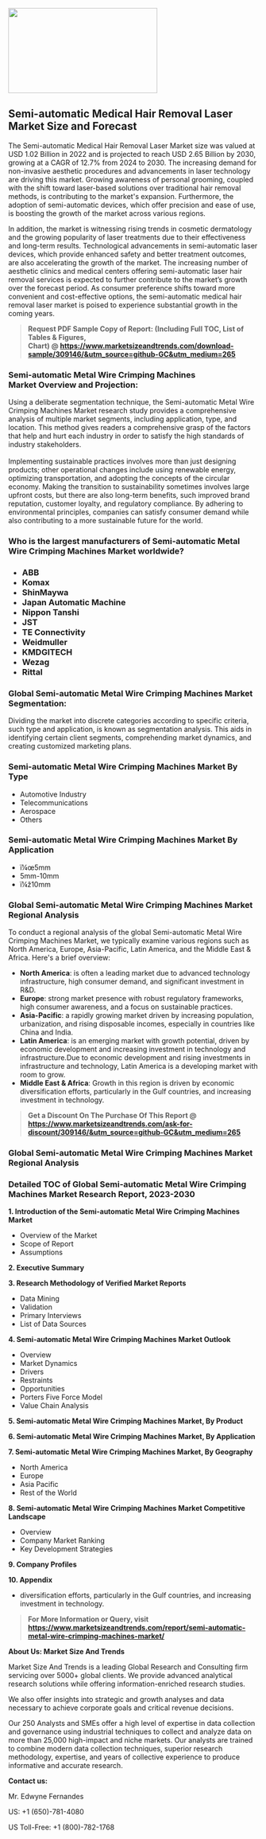<p><img class="alignnone size-medium wp-image-20088" src="https://ffe5etoiles.com/wp-content/uploads/2024/12/MST1-300x171.png" alt="" width="300" height="171" /></p><h2>Semi-automatic Medical Hair Removal Laser Market Size and Forecast</h2><p>The Semi-automatic Medical Hair Removal Laser Market size was valued at USD 1.02 Billion in 2022 and is projected to reach USD 2.65 Billion by 2030, growing at a CAGR of 12.7% from 2024 to 2030. The increasing demand for non-invasive aesthetic procedures and advancements in laser technology are driving this market. Growing awareness of personal grooming, coupled with the shift toward laser-based solutions over traditional hair removal methods, is contributing to the market's expansion. Furthermore, the adoption of semi-automatic devices, which offer precision and ease of use, is boosting the growth of the market across various regions.</p><p>In addition, the market is witnessing rising trends in cosmetic dermatology and the growing popularity of laser treatments due to their effectiveness and long-term results. Technological advancements in semi-automatic laser devices, which provide enhanced safety and better treatment outcomes, are also accelerating the growth of the market. The increasing number of aesthetic clinics and medical centers offering semi-automatic laser hair removal services is expected to further contribute to the market’s growth over the forecast period. As consumer preference shifts toward more convenient and cost-effective options, the semi-automatic medical hair removal laser market is poised to experience substantial growth in the coming years.</p></p><blockquote id="" class=""><strong>Request PDF Sample Copy of Report: (Including Full TOC, List of Tables &amp; Figures, Chart)&nbsp;@&nbsp;<strong><a href="https://www.marketsizeandtrends.com/download-sample/309146/&utm_source=github-GC&utm_medium=265" target="_blank">https://www.marketsizeandtrends.com/download-sample/309146/&utm_source=github-GC&utm_medium=265</a></strong></strong></blockquote><h3 id="" class="">Semi-automatic Metal Wire Crimping Machines Market&nbsp;Overview and Projection:</h3><p id="" class="">Using a deliberate segmentation technique, the Semi-automatic Metal Wire Crimping Machines Market research study provides a comprehensive analysis of multiple market segments, including application, type, and location. This method gives readers a comprehensive grasp of the factors that help and hurt each industry in order to satisfy the high standards of industry stakeholders. <br /> <br />Implementing sustainable practices involves more than just designing products; other operational changes include using renewable energy, optimizing transportation, and adopting the concepts of the circular economy. Making the transition to sustainability sometimes involves large upfront costs, but there are also long-term benefits, such improved brand reputation, customer loyalty, and regulatory compliance. By adhering to environmental principles, companies can satisfy consumer demand while also contributing to a more sustainable future for the world.</p><h3 id="" class="">Who is the largest manufacturers of&nbsp;Semi-automatic Metal Wire Crimping Machines Market worldwide?</h3><h3 class=""><p><ul><li>ABB </li><li> Komax </li><li> ShinMaywa </li><li> Japan Automatic Machine </li><li> Nippon Tanshi </li><li> JST </li><li> TE Connectivity </li><li> Weidmuller </li><li> KMDGITECH </li><li> Wezag </li><li> Rittal</li></ul></p></h3><h3 id="" class="">Global&nbsp;Semi-automatic Metal Wire Crimping Machines Market Segmentation:</h3><p id="" class="">Dividing the market into discrete categories according to specific criteria, such type and application, is known as segmentation analysis. This aids in identifying certain client segments, comprehending market dynamics, and creating customized marketing plans.</p><h3 id="" class="">Semi-automatic Metal Wire Crimping Machines Market&nbsp;By Type</h3><p><p><ul><li>Automotive Industry</li><li> Telecommunications</li><li> Aerospace</li><li> Others</p></li></ul></p></p><h3 id="" class="">Semi-automatic Metal Wire Crimping Machines Market&nbsp;By Application</h3><p class=""><p><ul><li>ï¼œ5mm</li><li> 5mm-10mm</li><li> ï¼ž10mm</li></ul></p></p><h3 id="" class="">Global Semi-automatic Metal Wire Crimping Machines Market Regional Analysis</h3><p id="" class="">To conduct a regional analysis of the global Semi-automatic Metal Wire Crimping Machines Market, we typically examine various regions such as North America, Europe, Asia-Pacific, Latin America, and the Middle East &amp; Africa. Here's a brief overview:</p><ul><li><strong>North America</strong>: is often a leading market due to advanced technology infrastructure, high consumer demand, and significant investment in R&amp;D.</li><li><strong>Europe</strong>: strong market presence with robust regulatory frameworks, high consumer awareness, and a focus on sustainable practices.</li><li><strong>Asia-Pacific</strong>: a rapidly growing market driven by increasing population, urbanization, and rising disposable incomes, especially in countries like China and India.</li><li><strong>Latin America</strong>: is an emerging market with growth potential, driven by economic development and increasing investment in technology and infrastructure.Due to economic development and rising investments in infrastructure and technology, Latin America is a developing market with room to grow.</li><li><strong>Middle East &amp; Africa</strong>: Growth in this region is driven by economic diversification efforts, particularly in the Gulf countries, and increasing investment in technology.</li></ul><blockquote id="" class=""><strong>Get a Discount On The Purchase Of This Report @ <strong><a href="https://www.marketsizeandtrends.com/ask-for-discount/309146/&utm_source=github-GC&utm_medium=265" target="_blank">https://www.marketsizeandtrends.com/ask-for-discount/309146/&utm_source=github-GC&utm_medium=265</a></strong></strong></blockquote><h3 id="" class="">Global Semi-automatic Metal Wire Crimping Machines Market Regional Analysis</h3><h3 id="" class="">Detailed TOC of Global Semi-automatic Metal Wire Crimping Machines Market Research Report, 2023-2030</h3><p id="" class=""><strong>1. Introduction of the Semi-automatic Metal Wire Crimping Machines Market</strong></p><ul><li>Overview of the Market</li><li>Scope of Report</li><li>Assumptions</li></ul><p id="" class=""><strong>2. Executive Summary</strong></p><p id="" class=""><strong>3. Research Methodology of Verified Market Reports</strong></p><ul><li>Data Mining</li><li>Validation</li><li>Primary Interviews</li><li>List of Data Sources</li></ul><p id="" class=""><strong>4. Semi-automatic Metal Wire Crimping Machines Market Outlook</strong></p><ul><li>Overview</li><li>Market Dynamics</li><li>Drivers</li><li>Restraints</li><li>Opportunities</li><li>Porters Five Force Model</li><li>Value Chain Analysis</li></ul><p id="" class=""><strong>5. Semi-automatic Metal Wire Crimping Machines Market, By Product</strong></p><p id="" class=""><strong>6. Semi-automatic Metal Wire Crimping Machines Market, By Application</strong></p><p id="" class=""><strong>7. Semi-automatic Metal Wire Crimping Machines Market, By Geography</strong></p><ul><li>North America</li><li>Europe</li><li>Asia Pacific</li><li>Rest of the World</li></ul><p id="" class=""><strong>8. Semi-automatic Metal Wire Crimping Machines Market Competitive Landscape</strong></p><ul><li>Overview</li><li>Company Market Ranking</li><li>Key Development Strategies</li></ul><p id="" class=""><strong>9. Company Profiles</strong></p><p id="" class=""><strong>10. Appendix</strong></p><ul><li>diversification efforts, particularly in the Gulf countries, and increasing investment in technology.</li></ul><blockquote id="" class=""><strong>For More Information or Query, visit <strong><strong><a href="https://www.marketsizeandtrends.com/report/semi-automatic-metal-wire-crimping-machines-market/" target="_blank">https://www.marketsizeandtrends.com/report/semi-automatic-metal-wire-crimping-machines-market/</a></strong></strong></strong></blockquote><p id="" class=""><strong>About Us: Market Size And Trends</strong></p><p id="" class="">Market Size And Trends is a leading Global Research and Consulting firm servicing over 5000+ global clients. We provide advanced analytical research solutions while offering information-enriched research studies.</p><p id="" class="">We also offer insights into strategic and growth analyses and data necessary to achieve corporate goals and critical revenue decisions.</p><p id="" class="">Our 250 Analysts and SMEs offer a high level of expertise in data collection and governance using industrial techniques to collect and analyze data on more than 25,000 high-impact and niche markets. Our analysts are trained to combine modern data collection techniques, superior research methodology, expertise, and years of collective experience to produce informative and accurate research.</p><p id="" class=""><strong>Contact us:</strong></p><p id="" class="">Mr. Edwyne Fernandes</p><p id="" class="">US: +1 (650)-781-4080</p><p id="" class="">US Toll-Free: +1 (800)-782-1768</p>
